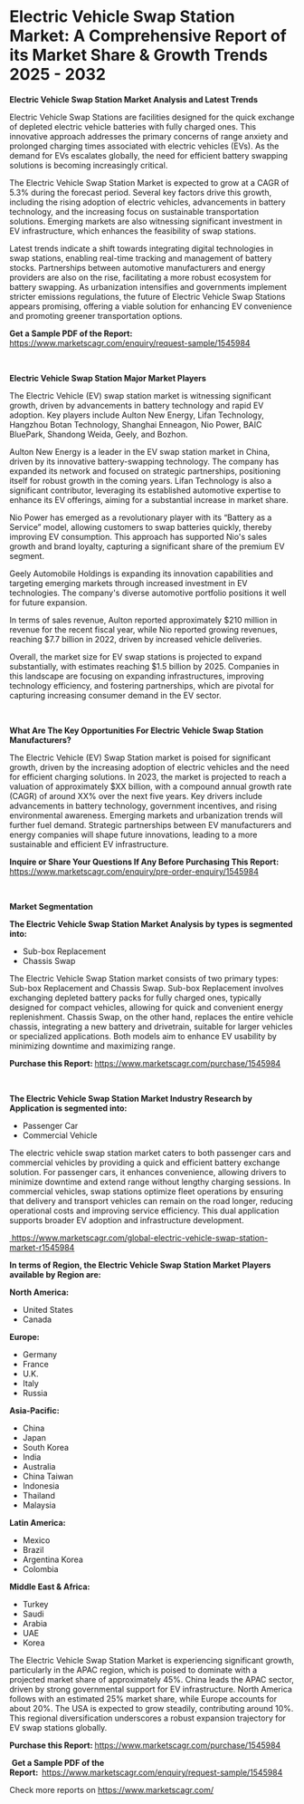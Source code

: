 <p><h1>Electric Vehicle Swap Station Market: A Comprehensive Report of its Market Share & Growth Trends 2025 - 2032</h1></p><p><strong>Electric Vehicle Swap Station Market Analysis and Latest Trends</strong></p>
<p><p>Electric Vehicle Swap Stations are facilities designed for the quick exchange of depleted electric vehicle batteries with fully charged ones. This innovative approach addresses the primary concerns of range anxiety and prolonged charging times associated with electric vehicles (EVs). As the demand for EVs escalates globally, the need for efficient battery swapping solutions is becoming increasingly critical.</p><p>The Electric Vehicle Swap Station Market is expected to grow at a CAGR of 5.3% during the forecast period. Several key factors drive this growth, including the rising adoption of electric vehicles, advancements in battery technology, and the increasing focus on sustainable transportation solutions. Emerging markets are also witnessing significant investment in EV infrastructure, which enhances the feasibility of swap stations.</p><p>Latest trends indicate a shift towards integrating digital technologies in swap stations, enabling real-time tracking and management of battery stocks. Partnerships between automotive manufacturers and energy providers are also on the rise, facilitating a more robust ecosystem for battery swapping. As urbanization intensifies and governments implement stricter emissions regulations, the future of Electric Vehicle Swap Stations appears promising, offering a viable solution for enhancing EV convenience and promoting greener transportation options.</p></p>
<p><strong>Get a Sample PDF of the Report:&nbsp;</strong> <a href="https://www.marketscagr.com/enquiry/request-sample/1545984?utm_campaign=2337&utm_medium=2&utm_source=Github&utm_content=ia&utm_term=11042025&utm_id=electric-vehicle-swap-station">https://www.marketscagr.com/enquiry/request-sample/1545984</a></p>
<p>&nbsp;</p>
<p><strong>Electric Vehicle Swap Station Major Market Players</strong></p>
<p><p>The Electric Vehicle (EV) swap station market is witnessing significant growth, driven by advancements in battery technology and rapid EV adoption. Key players include Aulton New Energy, Lifan Technology, Hangzhou Botan Technology, Shanghai Enneagon, Nio Power, BAIC BluePark, Shandong Weida, Geely, and Bozhon.</p><p>Aulton New Energy is a leader in the EV swap station market in China, driven by its innovative battery-swapping technology. The company has expanded its network and focused on strategic partnerships, positioning itself for robust growth in the coming years. Lifan Technology is also a significant contributor, leveraging its established automotive expertise to enhance its EV offerings, aiming for a substantial increase in market share.</p><p>Nio Power has emerged as a revolutionary player with its “Battery as a Service” model, allowing customers to swap batteries quickly, thereby improving EV consumption. This approach has supported Nio's sales growth and brand loyalty, capturing a significant share of the premium EV segment.</p><p>Geely Automobile Holdings is expanding its innovation capabilities and targeting emerging markets through increased investment in EV technologies. The company's diverse automotive portfolio positions it well for future expansion.</p><p>In terms of sales revenue, Aulton reported approximately $210 million in revenue for the recent fiscal year, while Nio reported growing revenues, reaching $7.7 billion in 2022, driven by increased vehicle deliveries.</p><p>Overall, the market size for EV swap stations is projected to expand substantially, with estimates reaching $1.5 billion by 2025. Companies in this landscape are focusing on expanding infrastructures, improving technology efficiency, and fostering partnerships, which are pivotal for capturing increasing consumer demand in the EV sector.</p></p>
<p>&nbsp;</p>
<p><strong>What Are The Key Opportunities For Electric Vehicle Swap Station Manufacturers?</strong></p>
<p><p>The Electric Vehicle (EV) Swap Station market is poised for significant growth, driven by the increasing adoption of electric vehicles and the need for efficient charging solutions. In 2023, the market is projected to reach a valuation of approximately $XX billion, with a compound annual growth rate (CAGR) of around XX% over the next five years. Key drivers include advancements in battery technology, government incentives, and rising environmental awareness. Emerging markets and urbanization trends will further fuel demand. Strategic partnerships between EV manufacturers and energy companies will shape future innovations, leading to a more sustainable and efficient EV infrastructure.</p></p>
<p><strong>Inquire or Share Your Questions If Any Before Purchasing This Report:</strong> <a href="https://www.marketscagr.com/enquiry/pre-order-enquiry/1545984?utm_campaign=2337&utm_medium=2&utm_source=Github&utm_content=ia&utm_term=11042025&utm_id=electric-vehicle-swap-station">https://www.marketscagr.com/enquiry/pre-order-enquiry/1545984</a></p>
<p>&nbsp;</p>
<p><strong>Market Segmentation</strong></p>
<p><strong>The Electric Vehicle Swap Station Market Analysis by types is segmented into:</strong></p>
<p><ul><li>Sub-box Replacement</li><li>Chassis Swap</li></ul></p>
<p><p>The Electric Vehicle Swap Station market consists of two primary types: Sub-box Replacement and Chassis Swap. Sub-box Replacement involves exchanging depleted battery packs for fully charged ones, typically designed for compact vehicles, allowing for quick and convenient energy replenishment. Chassis Swap, on the other hand, replaces the entire vehicle chassis, integrating a new battery and drivetrain, suitable for larger vehicles or specialized applications. Both models aim to enhance EV usability by minimizing downtime and maximizing range.</p></p>
<p><strong>Purchase this Report:&nbsp;</strong><a href="https://www.marketscagr.com/purchase/1545984?utm_campaign=2337&utm_medium=2&utm_source=Github&utm_content=ia&utm_term=11042025&utm_id=electric-vehicle-swap-station">https://www.marketscagr.com/purchase/1545984</a></p>
<p>&nbsp;</p>
<p><strong>The Electric Vehicle Swap Station Market Industry Research by Application is segmented into:</strong></p>
<p><ul><li>Passenger Car</li><li>Commercial Vehicle</li></ul></p>
<p><p>The electric vehicle swap station market caters to both passenger cars and commercial vehicles by providing a quick and efficient battery exchange solution. For passenger cars, it enhances convenience, allowing drivers to minimize downtime and extend range without lengthy charging sessions. In commercial vehicles, swap stations optimize fleet operations by ensuring that delivery and transport vehicles can remain on the road longer, reducing operational costs and improving service efficiency. This dual application supports broader EV adoption and infrastructure development.</p></p>
<p><a href="https://www.marketscagr.com/global-electric-vehicle-swap-station-market-r1545984?utm_campaign=2337&utm_medium=2&utm_source=Github&utm_content=ia&utm_term=11042025&utm_id=electric-vehicle-swap-station">&nbsp;https://www.marketscagr.com/global-electric-vehicle-swap-station-market-r1545984</a></p>
<p><strong>In terms of Region, the Electric Vehicle Swap Station Market Players available by Region are:</strong></p>
<p>
    <p> <strong> North America: </strong>
        <ul>
            <li>United States</li>
            <li>Canada</li>
        </ul>
        </p> 
    <p> <strong> Europe: </strong>
        <ul>
            <li>Germany</li>
            <li>France</li>
            <li>U.K.</li>
            <li>Italy</li>
            <li>Russia</li>
        </ul>
        </p> 
    <p> <strong> Asia-Pacific: </strong>
        <ul>
            <li>China</li>
            <li>Japan</li>
            <li>South Korea</li>
            <li>India</li>
            <li>Australia</li>
            <li>China Taiwan</li>
            <li>Indonesia</li>
            <li>Thailand</li>
            <li>Malaysia</li>
        </ul>
        </p> 
    <p> <strong> Latin America: </strong>
        <ul>
            <li>Mexico</li>
            <li>Brazil</li>
            <li>Argentina Korea</li>
            <li>Colombia</li>
        </ul>
        </p> 
    <p> <strong> Middle East & Africa: </strong>
        <ul>
            <li>Turkey</li>
            <li>Saudi</li>
            <li>Arabia</li>
            <li>UAE</li>
            <li>Korea</li>
        </ul>
    </p>
    </p>
<p><p>The Electric Vehicle Swap Station Market is experiencing significant growth, particularly in the APAC region, which is poised to dominate with a projected market share of approximately 45%. China leads the APAC sector, driven by strong governmental support for EV infrastructure. North America follows with an estimated 25% market share, while Europe accounts for about 20%. The USA is expected to grow steadily, contributing around 10%. This regional diversification underscores a robust expansion trajectory for EV swap stations globally.</p></p>
<p><strong>Purchase this Report: </strong><a href="https://www.marketscagr.com/purchase/1545984?utm_campaign=2337&utm_medium=2&utm_source=Github&utm_content=ia&utm_term=11042025&utm_id=electric-vehicle-swap-station">https://www.marketscagr.com/purchase/1545984</a></p>
<p>&nbsp;<strong>Get a Sample PDF of the Report:&nbsp;&nbsp;</strong><a href="https://www.marketscagr.com/enquiry/request-sample/1545984?utm_campaign=2337&utm_medium=2&utm_source=Github&utm_content=ia&utm_term=11042025&utm_id=electric-vehicle-swap-station">https://www.marketscagr.com/enquiry/request-sample/1545984</a></p>
<p><strong></strong></p>
<p>Check more reports on <a href="https://www.marketscagr.com/?utm_campaign=2337&utm_medium=2&utm_source=Github&utm_content=ia&utm_term=11042025&utm_id=electric-vehicle-swap-station">https://www.marketscagr.com/</a></p>